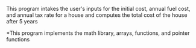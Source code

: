 This program intakes the user's inputs for the initial cost, annual fuel cost, and annual tax rate for a house and computes the total cost of the house after 5 years

*This program implements the math library, arrays, functions, and pointer functions
